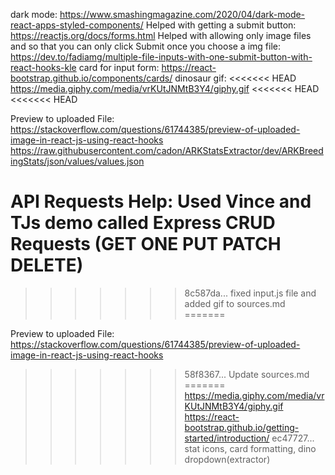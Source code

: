 dark mode: https://www.smashingmagazine.com/2020/04/dark-mode-react-apps-styled-components/ Helped with getting a submit
button: https://reactjs.org/docs/forms.html Helped with allowing only image files and so that you can only click Submit
once you choose a img file: https://dev.to/fadiamg/multiple-file-inputs-with-one-submit-button-with-react-hooks-kle card
for input form: https://react-bootstrap.github.io/components/cards/ dinosaur gif:
<<<<<<< HEAD
https://media.giphy.com/media/vrKUtJNMtB3Y4/giphy.gif
<<<<<<< HEAD
<<<<<<< HEAD

Preview to uploaded File:
https://stackoverflow.com/questions/61744385/preview-of-uploaded-image-in-react-js-using-react-hooks
https://raw.githubusercontent.com/cadon/ARKStatsExtractor/dev/ARKBreedingStats/json/values/values.json

API Requests Help: 
Used Vince and TJs demo called Express CRUD Requests (GET ONE PUT PATCH DELETE)
=======
>>>>>>> 8c587da... fixed input.js file and added gif to sources.md
=======

Preview to uploaded File: https://stackoverflow.com/questions/61744385/preview-of-uploaded-image-in-react-js-using-react-hooks
>>>>>>> 58f8367... Update sources.md
=======
https://media.giphy.com/media/vrKUtJNMtB3Y4/giphy.gif https://react-bootstrap.github.io/getting-started/introduction/
>>>>>>> ec47727... stat icons, card formatting, dino dropdown(extractor)
